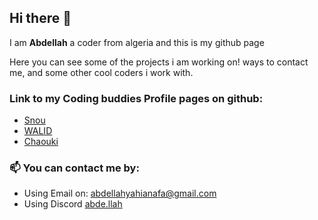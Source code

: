 ## Hi there 👋

I am **Abdellah** a coder from algeria and this is my github page

Here you can see some of the projects i am working on! ways to contact me, and some other cool coders i work with.

### Link to my Coding buddies Profile pages on github:

- [Snou](https://github.com/snou88)
- [WALID](https://github.com/waliid17)
- [Chaouki](https://github.com/Chaouki01)

### 📫 You can contact me by:

- Using Email on: abdellahyahianafa@gmail.com
- Using Discord [abde.llah](https://discordapp.com/users/348146198965911554)

<!--
**iamAbdo/iamAbdo** is a ✨ _special_ ✨ repository because its `README.md` (this file) appears on your GitHub profile.

Here are some ideas to get you started:

this guy has a cool profile maiby get some ideas here future me https://github.com/tks18

- 🔭 I’m currently working on ...
- 🌱 I’m currently learning ...
- 👯 I’m looking to collaborate on ...
- 🤔 I’m looking for help with ...
- 💬 Ask me about ...
- 📫 How to reach me: ...
- 😄 Pronouns: ...
- ⚡ Fun fact: ...
-->
